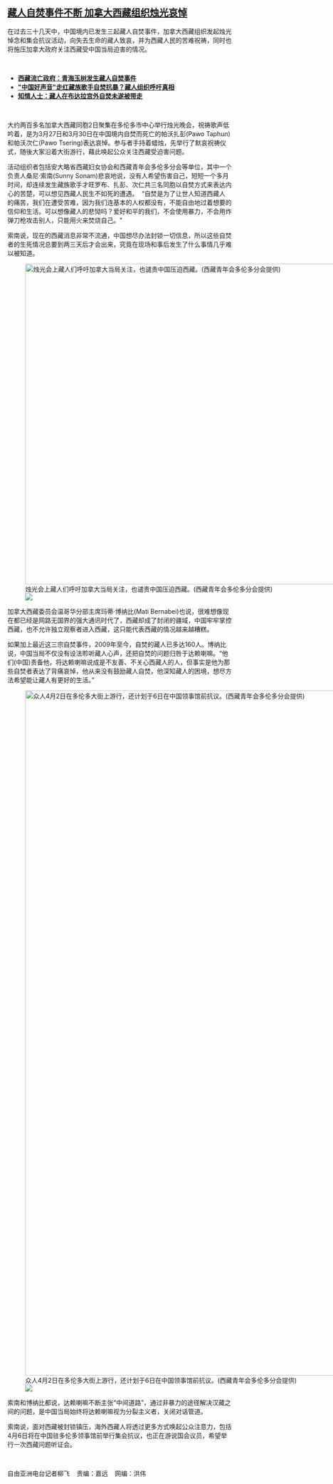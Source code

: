 <!--1649100478000-->
[藏人自焚事件不断   加拿大西藏组织烛光哀悼](https://www.rfa.org/mandarin/yataibaodao/shaoshuminzu/lf-04042022151020.html)
------

<p>在过去三十几天中，中国境内已发生三起藏人自焚事件，加拿大西藏组织发起烛光悼念和集会抗议活动，向失去生命的藏人致哀，并为西藏人民的苦难祝祷，同时也将施压加拿大政府关注西藏受中国当局迫害的情况。</p><p><br/></p><ul><li><a href="https://www.rfa.org/mandarin/Xinwen/5-03312022111831.html"><strong>西藏流亡政府：青海玉树发生藏人自焚事件</strong></a></li><li><strong><a href="https://www.rfa.org/mandarin/yataibaodao/shaoshuminzu/hx-03072022083515.html">"中国好声音"走红藏族歌手自焚抗暴？藏人组织呼吁真相</a></strong></li><li><strong><a href="https://www.rfa.org/mandarin/Xinwen/9-02282022145159.html">知情人士：藏人在布达拉宫外自焚未遂被带走</a></strong></li></ul><p><br/></p><p>大约两百多名加拿大西藏同胞2日聚集在多伦多市中心举行烛光晚会，祝祷歌声低吟着，是为3月27日和3月30日在中国境内自焚而死亡的帕沃扎彭(Pawo Taphun)和帕沃次仁(Pawo Tsering)表达哀悼。参与者手持着蜡烛，先举行了默哀祝祷仪式，随後大家沿着大街游行，藉此唤起公众关注西藏受迫害问题。</p><p>活动组织者包括安大略省西藏妇女协会和西藏青年会多伦多分会等单位，其中一个负责人桑尼·索南(Sunny Sonam)悲哀地说，没有人希望伤害自己，短短一个多月时间，却连续发生藏族歌手才旺罗布、扎彭、次仁共三名同胞以自焚方式来表达内心的苦楚，可以想见西藏人民生不如死的遭遇。  “自焚是为了让世人知道西藏人的痛苦，我们在遭受苦难，因为我们连基本的人权都没有，不能自由地过着想要的信仰和生活。可以想像藏人的悲恸吗？爱好和平的我们，不会使用暴力，不会用炸弹刀枪攻击别人，只能用火来焚烧自己。"</p><p>索南说，现在的西藏消息非常不流通，中国想尽办法封锁一切信息，所以这些自焚者的生死情况总要到两三天后才会出来，究竟在现场和事后发生了什么事情几乎难以被知道。</p><p><figure class="image-richtext image-inline captioned" style="width:1280px;"><img alt="烛光会上藏人们呼吁加拿大当局关注，也谴责中国压迫西藏。(西藏青年会多伦多分会提供)" height="720" src="https://www.rfa.org/mandarin/yataibaodao/shaoshuminzu/lf-04042022151020.html/p2.jpg/@@images/99614705-e768-4b8b-8a83-7f970c5df3e4.jpeg" title="P2.jpg" width="1280"/><figcaption class="image-caption">烛光会上藏人们呼吁加拿大当局关注，也谴责中国压迫西藏。(西藏青年会多伦多分会提供)</figcaption><small></small><div id="zoomattribute"><a data-caption="烛光会上藏人们呼吁加拿大当局关注，也谴责中国压迫西藏。(西藏青年会多伦多分会提供)" data-fancybox="" href="https://www.rfa.org/mandarin/yataibaodao/shaoshuminzu/lf-04042022151020.html/p2.jpg" id="single_image" title="烛光会上藏人们呼吁加拿大当局关注，也谴责中国压迫西藏。(西藏青年会多伦多分会提供)"><img src="/++plone++rfa-resources/img/icon-zoom.png"/></a></div></figure></p><p>加拿大西藏委员会温哥华分部主席玛蒂·博纳比(Mati Bernabei)也说，很难想像现在都已经是网路无国界的强大通讯时代了，西藏却成了封闭的疆域，中国牢牢掌控西藏，也不允许独立观察者进入西藏，这只能代表西藏的情况越来越糟糕。</p><p>如果加上最近这三宗自焚事件，2009年至今，自焚的藏人已多达160人。博纳比说，中国当局不仅没有设法聆听藏人心声，还把自焚的问题归咎于达赖喇嘛。“他们(中国)责备他，将达赖喇嘛说成是不友善、不关心西藏人的人，但事实是他为那些自焚者表达了背痛哀悼，他从来没有鼓励藏人自焚，他深知藏人的困境，想尽方法希望能让藏人有更好的生活。”</p><p><figure class="image-richtext image-inline captioned" style="width:1152px;"><img alt="众人4月2日在多伦多大街上游行，还计划于6日在中国领事馆前抗议。(西藏青年会多伦多分会提供)" height="1538" src="https://www.rfa.org/mandarin/yataibaodao/shaoshuminzu/lf-04042022151020.html/p3.jpg/@@images/e41db263-d230-4c69-aab6-92854ec935bf.jpeg" title="P3.jpg" width="1152"/><figcaption class="image-caption">众人4月2日在多伦多大街上游行，还计划于6日在中国领事馆前抗议。(西藏青年会多伦多分会提供)</figcaption><small></small><div id="zoomattribute"><a data-caption="众人4月2日在多伦多大街上游行，还计划于6日在中国领事馆前抗议。(西藏青年会多伦多分会提供)" data-fancybox="" href="https://www.rfa.org/mandarin/yataibaodao/shaoshuminzu/lf-04042022151020.html/p3.jpg" id="single_image" title="众人4月2日在多伦多大街上游行，还计划于6日在中国领事馆前抗议。(西藏青年会多伦多分会提供)"><img src="/++plone++rfa-resources/img/icon-zoom.png"/></a></div></figure></p><p>索南和博纳比都说，达赖喇嘛不断主张“中间道路”，通过非暴力的途径解决汉藏之间的问题，是中国当局始终将达赖喇嘛视为分裂主义者，关闭对话管道。</p><p>索南说，面对西藏被封锁镇压，海外西藏人将透过更多方式唤起公众注意力，包括4月6日将在中国驻多伦多领事馆前举行集会抗议，也正在游说国会议员，希望举行一次西藏问题听证会。</p><p><br/></p><p>自由亚洲电台记者柳飞    责编：嘉远    网编：洪伟</p>
